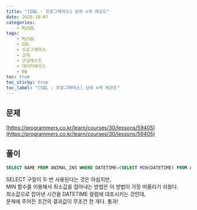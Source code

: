 ```yaml
---
title: "[SQL : 프로그래머스] 상위 n개 레코드"
date: 2020-10-07
categories:
    - MySQL
tags:
    - MySQL
    - SQL
    - 프로그래머스
    - 코테
    - 코딩테스트
    - 데이터베이스
    - DB
toc: true
toc_sticky: true
toc_label: "[SQL : 프로그래머스] 상위 n개 레코드"
---
```

## 문제
[https://programmers.co.kr/learn/courses/30/lessons/59405](https://programmers.co.kr/learn/courses/30/lessons/59405)
## 풀이
```sql
SELECT NAME FROM ANIMAL_INS WHERE DATETIME=(SELECT MIN(DATETIME) FROM ANIMAL_INS)
```
SELECT 구절이 두 번 사용된다는 것은 아쉽지만,  
MIN 함수를 이용해서 최소값을 잡아내는 방법은 이 방법이 가장 떠올리기 쉬웠다.  
최소값으로 잡아낸 시간을 DATETIME 컬럼에 대조시키는 것인데,  
문제에 주어진 조건의 결과값이 무조건 한 개다. 통과!